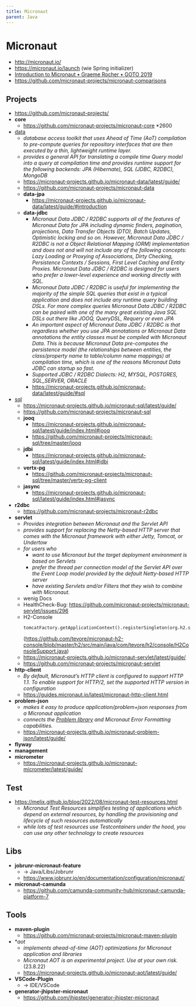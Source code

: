 ```yaml
---
title: Micronaut
parent: Java
---
```


# Micronaut
- <http://micronaut.io/>
- <https://micronaut.io/launch> (wie Spring initializer)
- [Introduction to Micronaut • Graeme Rocher • GOTO 2019](https://www.youtube.com/watch?v=RtjSqRZ_md4)
- <https://github.com/micronaut-projects/micronaut-comparisons>

## Projects
- <https://github.com/micronaut-projects/>
- **core**
  - <https://github.com/micronaut-projects/micronaut-core> *2600
- <u>data</u>
  - *database access toolkit that uses Ahead of Time (AoT) compilation to pre-compute queries for repository interfaces that are then executed by a thin, lightweight runtime layer.*
  - *provides a general API for translating a compile time Query model into a query at compilation time and provides runtime support for the following backends: JPA (Hibernate), SQL (JDBC, R2DBC), MongoDB*
  - <https://micronaut-projects.github.io/micronaut-data/latest/guide/>
  - <https://github.com/micronaut-projects/micronaut-data>
  - **data-jpa**
    - <https://micronaut-projects.github.io/micronaut-data/latest/guide/#introduction> 
  - **data-jdbc**
    - *Micronaut Data JDBC / R2DBC supports all of the features of Micronaut Data for JPA including dynamic finders, pagination, projections, Data Transfer Objects (DTO), Batch Updates, Optimistic locking and so on. However, Micronaut Data JDBC / R2DBC is not a Object Relational Mapping (ORM) implementation and does not and will not include any of the following concepts: Lazy Loading or Proxying of Associations, Dirty Checking, Persistence Contexts / Sessions, First Level Caching and Entity Proxies. Micronaut Data JDBC / R2DBC is designed for users who prefer a lower-level experience and working directly with SQL.* 
    - *Micronaut Data JDBC / R2DBC is useful for implementing the majority of the simple SQL queries that exist in a typical application and does not include any runtime query building DSLs. For more complex queries Micronaut Data JDBC / R2DBC can be paired with one of the many great existing Java SQL DSLs out there like JOOQ, QueryDSL, Requery or even JPA*
    - *An important aspect of Micronaut Data JDBC / R2DBC is that regardless whether you use JPA annotations or Micronaut Data annotations the entity classes must be compiled with Micronaut Data. This is because Micronaut Data pre-computes the persistence model (the relationships between entities, the class/property name to table/column name mappings) at compilation time, which is one of the reasons Micronaut Data JDBC can startup so fast.*
    - *Supported JDBC / R2DBC Dialects: H2, MYSQL, POSTGRES, SQL_SERVER, ORACLE*
    - <https://micronaut-projects.github.io/micronaut-data/latest/guide/#sql> 
- <u>sql</u>
  - <https://micronaut-projects.github.io/micronaut-sql/latest/guide/> 
  - <https://github.com/micronaut-projects/micronaut-sql>
  - **jooq**
    - <https://micronaut-projects.github.io/micronaut-sql/latest/guide/index.html#jooq>
    - <https://github.com/micronaut-projects/micronaut-sql/tree/master/jooq> 
  - **jdbi**
    - <https://micronaut-projects.github.io/micronaut-sql/latest/guide/index.html#jdbi> 
  - **vertx-pg**
    - <https://github.com/micronaut-projects/micronaut-sql/tree/master/vertx-pg-client>
  - **jasync**
    - <https://micronaut-projects.github.io/micronaut-sql/latest/guide/index.html#jasync>
- **r2dbc**
  -  <https://github.com/micronaut-projects/micronaut-r2dbc>
- **servlet**
  - *Provides integration between Micronaut and the Servlet API*
  - *provides support for replacing the Netty-based HTTP server that comes with the Micronaut framework with either Jetty, Tomcat, or Undertow*
  - *for users who*
    - *want to use Micronaut but the target deployment environment is based on Servlets*
    - *prefer the thread per connection model of the Servlet API over the Event Loop model provided by the default Netty-based HTTP server*
    - *have existing Servlets and/or Filters that they wish to combine with Micronaut.*
  - wenig Docs
  - HealthCheck-Bug: <https://github.com/micronaut-projects/micronaut-servlet/issues/296>
  - H2-Console
    ```
    tomcatFactory.getApplicationContext().registerSingleton(org.h2.server.web.WebServlet);
    ```
    (<https://github.com/tevore/micronaut-h2-console/blob/master/h2/src/main/java/com/tevore/h2/console/H2ConsoleSupport.java>)
  - <https://micronaut-projects.github.io/micronaut-servlet/latest/guide/>
  - <https://github.com/micronaut-projects/micronaut-servlet>
- **http-client**
  - *By default, Micronaut’s HTTP client is configured to support HTTP 1.1. To enable support for HTTP/2, set the supported HTTP version in configuration*
  - <https://guides.micronaut.io/latest/micronaut-http-client.html>
- **problem-json**
  - *makes it easy to produce application/problem+json responses from a Micronaut application*
  - *connects the [Problem library](https://github.com/zalando/problem) and Micronaut Error Formatting capabilities.* 
  - <https://micronaut-projects.github.io/micronaut-problem-json/latest/guide/>
- **flyway**
- **management**
- **micrometer**
  - <https://micronaut-projects.github.io/micronaut-micrometer/latest/guide/> 


## Test
- <https://melix.github.io/blog/2022/08/micronaut-test-resources.html>
  - *Micronaut Test Resources simplifies testing of applications which depend on external resources, by handling the provisioning and lifecycle of such resources automatically*
  - *while lots of test resources use Testcontainers under the hood, you can use any other technology to create resources* 


## Libs
- **jobrunr-micronaut-feature**
  - -> Java/Libs/Jobrunr 
  - <https://www.jobrunr.io/en/documentation/configuration/micronaut/>
- **micronaut-camunda**
  - <https://github.com/camunda-community-hub/micronaut-camunda-platform-7> 


## Tools
- **maven-plugin**
  - <https://github.com/micronaut-projects/micronaut-maven-plugin>
- **aot*
  - *implements ahead-of-time (AOT) optimizations for Micronaut application and libraries*
  - *Micronaut AOT is an experimental project. Use at your own risk.* (23.8.22) 
  - <https://micronaut-projects.github.io/micronaut-aot/latest/guide/> 
- **VSCode-Plugin**
  - -> IDE/VSCode 
- **generator-jhipster-micronaut**
  - <https://github.com/jhipster/generator-jhipster-micronaut> 
